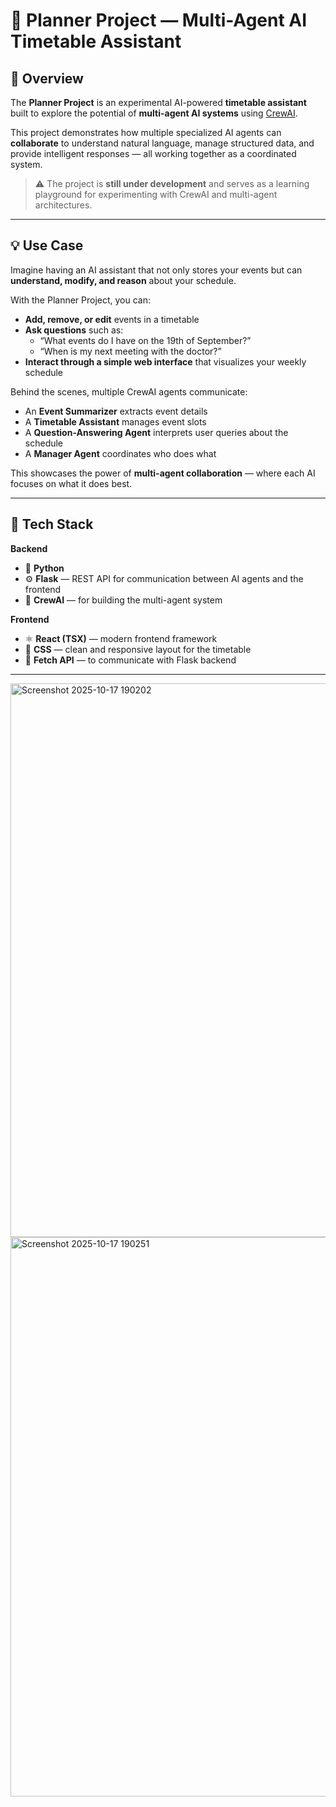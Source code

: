 # 🧠 Planner Project — Multi-Agent AI Timetable Assistant

## 🚀 Overview

The **Planner Project** is an experimental AI-powered **timetable assistant** built to explore the potential of **multi-agent AI systems** using [CrewAI](https://github.com/joaomdmoura/crewai).

This project demonstrates how multiple specialized AI agents can **collaborate** to understand natural language, manage structured data, and provide intelligent responses — all working together as a coordinated system.

> ⚠️ The project is **still under development** and serves as a learning playground for experimenting with CrewAI and multi-agent architectures.

---

## 💡 Use Case

Imagine having an AI assistant that not only stores your events but can **understand, modify, and reason** about your schedule.

With the Planner Project, you can:
- **Add, remove, or edit** events in a timetable  
- **Ask questions** such as:
  - “What events do I have on the 19th of September?”
  - “When is my next meeting with the doctor?”
- **Interact through a simple web interface** that visualizes your weekly schedule

Behind the scenes, multiple CrewAI agents communicate:
- An **Event Summarizer** extracts event details
- A **Timetable Assistant** manages event slots
- A **Question-Answering Agent** interprets user queries about the schedule
- A **Manager Agent** coordinates who does what

This showcases the power of **multi-agent collaboration** — where each AI focuses on what it does best.

---

## 🧰 Tech Stack

**Backend**
- 🐍 **Python**
- ⚙️ **Flask** — REST API for communication between AI agents and the frontend
- 🧩 **CrewAI** — for building the multi-agent system

**Frontend**
- ⚛️ **React (TSX)** — modern frontend framework
- 💅 **CSS** — clean and responsive layout for the timetable
- 🔄 **Fetch API** — to communicate with Flask backend

---
<img width="1860" height="886" alt="Screenshot 2025-10-17 190202" src="https://github.com/user-attachments/assets/260558ff-252c-42cb-8d2a-37b82a4387a4" />

<img width="1377" height="895" alt="Screenshot 2025-10-17 190251" src="https://github.com/user-attachments/assets/9a60504b-ccc4-41e9-ade3-adc745428aeb" />




